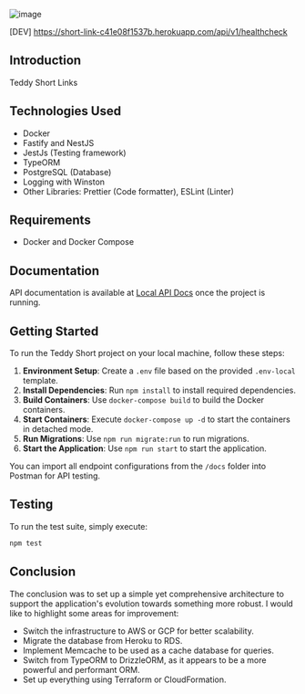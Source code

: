 ![image](https://github.com/ssbreno/teddy-test/assets/8092325/cd25cb7f-e423-46f7-868d-d9b9ce102252)


[DEV] https://short-link-c41e08f1537b.herokuapp.com/api/v1/healthcheck

## Introduction

Teddy Short Links

## Technologies Used

- Docker
- Fastify and NestJS
- JestJs (Testing framework)
- TypeORM
- PostgreSQL (Database)
- Logging with Winston
- Other Libraries: Prettier (Code formatter), ESLint (Linter)

## Requirements

- Docker and Docker Compose

## Documentation

API documentation is available at [Local API Docs](https://short-link-c41e08f1537b.herokuapp.com/docs#/) once the project is running.

## Getting Started

To run the Teddy Short project on your local machine, follow these steps:

1. **Environment Setup**: Create a `.env` file based on the provided `.env-local` template.
2. **Install Dependencies**: Run `npm install` to install required dependencies.
3. **Build Containers**: Use `docker-compose build` to build the Docker containers.
4. **Start Containers**: Execute `docker-compose up -d` to start the containers in detached mode.
5. **Run Migrations**:  Use `npm run migrate:run` to run migrations.
6. **Start the Application**: Use `npm run start` to start the application.

You can import all endpoint configurations from the `/docs` folder into Postman for API testing.

## Testing

To run the test suite, simply execute:

```bash
npm test
```

## Conclusion

The conclusion was to set up a simple yet comprehensive architecture to support the application's evolution towards something more robust. I would like to highlight some areas for improvement:

- Switch the infrastructure to AWS or GCP for better scalability.
- Migrate the database from Heroku to RDS.
- Implement Memcache to be used as a cache database for queries.
- Switch from TypeORM to DrizzleORM, as it appears to be a more powerful and performant ORM.
- Set up everything using Terraform or CloudFormation.

